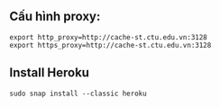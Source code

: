 ## Cấu hình proxy:
```
export http_proxy=http://cache-st.ctu.edu.vn:3128
export https_proxy=http://cache-st.ctu.edu.vn:3128
```

## Install Heroku
```
sudo snap install --classic heroku
```
